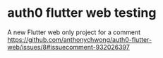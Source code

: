 # auth0 flutter web testing

A new Flutter web only project for a comment https://github.com/anthonychwong/auth0-flutter-web/issues/8#issuecomment-932026397

